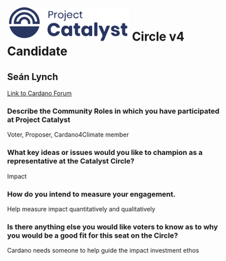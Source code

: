 # ![Project Catalyst](../assets/catalyst.svg) Circle v4 Candidate #

## Seán Lynch ##

[Link to Cardano Forum](https://forum.cardano.org/t/sean-lynch-platform-statement/109199)

### Describe the Community Roles in which you have participated at Project Catalyst ###

Voter, Proposer, Cardano4Climate member

### What key ideas or issues would you like to champion as a representative at the Catalyst Circle? ###

Impact

### How do you intend to measure your engagement. ###

Help measure impact quantitatively and qualitatively

### Is there anything else you would like voters to know as to why you would be a good fit for this seat on the Circle? ###

Cardano needs someone to help guide the impact investment ethos